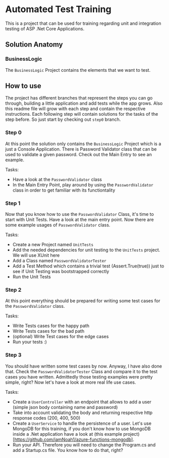 # Automated Test Training 
This is a project that can be used for training regarding unit and integration testing of ASP .Net Core Applications. 

## Solution Anatomy 

### BusinessLogic
The `BusinessLogic` Project contains the elements that we want to test.

## How to use 
The project has different branches that represent the steps you can go through, building a little application and add tests while the app grows. Also this readme file will grow with each step and contain the respective instructions. Each following step will contain solutions for the tasks of the step before. So just start by checking out `step0` branch. 

### Step 0 
At this point the solution only contains the `BusinessLogic` Project which is a just a Console Application. There is Password Validator class that can be used to validate a given password. Check out the Main Entry to see an example. 

Tasks:
* Have a look at the `PasswordValidator` class
* In the Main Entry Point, play around by using the `PasswordValidator` class in order to get familiar with its functiontality 

### Step 1
Now that you know how to use the `PasswordValidator` Class, it's time to start with Unit Tests. Have a look at the main entry point. Now there are some example usages of `PasswordValidator` class. 

Tasks:
* Create a new Project named `UnitTests`
* Add the needed dependencies for unit testing to the `UnitTests` project. We will use XUnit here
* Add a Class named `PasswordValidatorTester`
* Add a Test Method which contains a trivial test (Assert.True(true)) just to see if Unit Testing was bootstrapped correctly
* Run the Unit Tests 

### Step 2 
At this point everything should be prepared for writing some test cases for the `PasswordValidator` class.

Tasks: 
* Write Tests cases for the happy path
* Write Tests cases for the bad path
* (optional) Write Test cases for the edge cases
* Run your tests :) 

### Step 3 
You should have written some test cases by now. Anyway, I have also done that. Check the `PasswordValidatorTester` Class and compare it to the test cases you have written. Admittedly those testing examples were pretty simple, right? Now let's have a look at more real life use cases.  

Tasks:
* Create a `UserController` with an endpoint that allows to add a user (simple json body containing name and password)
* Take into account validating the body and returning respective http response codes (200, 400, 500)
* Create a `UserService` to handle the persistence of a user. Let's use MongoDB for this training, if you don't know how to use MongoDB inside a .Net application have a look at (this example project)[https://github.com/iamNoah1/azure-functions-mongodb].
* Run your API. Therefore you will need to change the Program.cs and add a Startup.cs file. You know how to do that, right? 